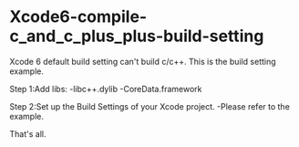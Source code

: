 # Xcode6-compile-c_and_c_plus_plus-build-setting

Xcode 6 default build setting can't build c/c++. This is the build setting example.

Step 1:Add libs: -libc++.dylib -CoreData.framework

Step 2:Set up the Build Settings of your Xcode project. -Please refer to the example.

That's all.
